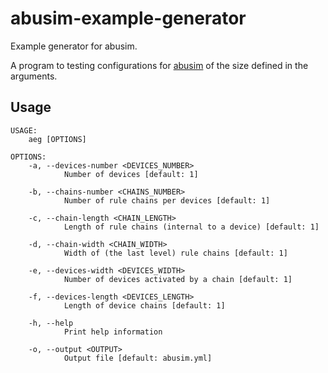 # abusim-example-generator

Example generator for abusim.

A program to testing configurations for [abusim](https://github.com/abu-lang/abusim) of the size defined in the arguments.

## Usage
```
USAGE:
    aeg [OPTIONS]

OPTIONS:
    -a, --devices-number <DEVICES_NUMBER>
            Number of devices [default: 1]

    -b, --chains-number <CHAINS_NUMBER>
            Number of rule chains per devices [default: 1]

    -c, --chain-length <CHAIN_LENGTH>
            Length of rule chains (internal to a device) [default: 1]

    -d, --chain-width <CHAIN_WIDTH>
            Width of (the last level) rule chains [default: 1]

    -e, --devices-width <DEVICES_WIDTH>
            Number of devices activated by a chain [default: 1]

    -f, --devices-length <DEVICES_LENGTH>
            Length of device chains [default: 1]

    -h, --help
            Print help information

    -o, --output <OUTPUT>
            Output file [default: abusim.yml]
```

